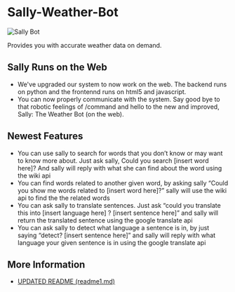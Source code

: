 # Sally-Weather-Bot

![Sally Bot](./images/1x/sally_v1_Asset%201.png)

Provides you with accurate weather data on demand.

## Sally Runs on the Web
- We've upgraded our system to now work on the web. The backend runs on python and the frontennd runs on html5 and javascript.
- You can now properly communicate with the system. Say good bye to that robotic feelings of /command and hello to the new and improved, Sally: The Weather Bot (on the web).

## Newest Features
- You can use sally to search for words that you don’t know or may want to know more about. Just ask sally, Could you search [insert word here]? And sally will reply with what she can find about the word using the wiki api 
-  You can find words related to another given word, by asking sally “Could you show me words related to [insert word here]?” sally will use the wiki api to find the the related words
- You can ask sally to translate sentences. Just ask “could you translate this into [insert language here] ? [insert sentence here]” and sally will return the translated sentence using the google translate api 
- You can ask sally to detect what language a sentence is in, by just saying “detect? [insert sentence here]” and sally will reply with what language your given sentence is in using the google translate api


## More Information
- [UPDATED README (readme1.md)](./README1.md)
